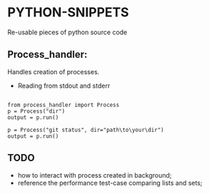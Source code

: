 # PYTHON-SNIPPETS
Re-usable pieces of python source code

## Process_handler: ##
Handles creation of processes.
- Reading from stdout and stderr
```

from process_handler import Process
p = Process("dir")
output = p.run()

p = Process("git status", dir="path\to\your\dir")
output = p.run()
```

## TODO ##
- how to interact with process created in background;
- reference the performance test-case comparing lists and sets;
